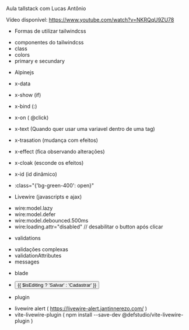 Aula tallstack com Lucas Antônio

Vídeo disponível: https://www.youtube.com/watch?v=NKRQqU9ZU78

+ Formas de utilizar tailwindcss

- componentes do tailwindcss
- class
- colors
- primary e secundary

+ Alpinejs

- x-data
- x-show (if)
- x-bind (:)
- x-on ( @click)
- x-text (Quando quer usar uma variavel dentro de uma tag)
- x-trasation (mudança com efeitos)
- x-effect (fica observando alterações)
- x-cloak (esconde os efeitos)
- x-id (id dinâmico)

- :class="{'bg-green-400': open}"

+ Livewire (javascripts e ajax)

- wire:model.lazy
- wire:model.defer
- wire:model.debounced.500ms
- wire:loading.attr="disabled" // desabilitar o button após clicar


+ validations

- validações complexas
- validationAttributes
- messages

+ blade

- <button>{{ $isEditing ? 'Salvar' : 'Cadastrar' }}</button>


+ plugin

- livewire alert ( https://livewire-alert.jantinnerezo.com/ )
- vite-livewire-plugin  ( npm install --save-dev @defstudio/vite-livewire-plugin )

